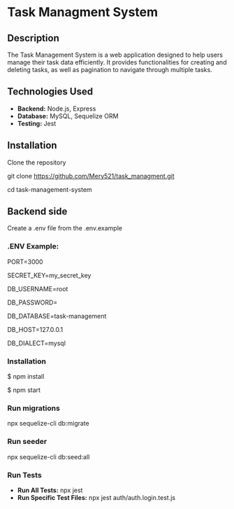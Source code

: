 
# Task Managment System

## Description
The Task Management System is a web application designed to help users manage their task data efficiently. It provides functionalities for creating and deleting tasks, as well as pagination to navigate through multiple tasks.

## Technologies Used

- **Backend:** Node.js, Express
- **Database:** MySQL, Sequelize ORM
- **Testing:** Jest

## Installation

Clone the repository

git clone https://github.com/Mery521/task_managment.git

cd task-management-system

## Backend side
Create a .env file from the .env.example
### .ENV Example:

PORT=3000

SECRET_KEY=my_secret_key

DB_USERNAME=root

DB_PASSWORD=

DB_DATABASE=task-management

DB_HOST=127.0.0.1

DB_DIALECT=mysql

### Installation
$ npm install

$ npm start

### Run migrations
npx sequelize-cli db:migrate
### Run seeder
npx sequelize-cli db:seed:all
### Run Tests
- **Run All Tests:** npx jest
- **Run Specific Test Files:** npx jest auth/auth.login.test.js    

